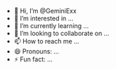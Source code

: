 - 👋 Hi, I’m @GeminiExx
- 👀 I’m interested in ...
- 🌱 I’m currently learning ...
- 💞️ I’m looking to collaborate on ...
- 📫 How to reach me ...
- 😄 Pronouns: ...
- ⚡ Fun fact: ...

<!---
GeminiExx/GeminiExx is a ✨ special ✨ repository because its `README.md` (this file) appears on your GitHub profile.
You can click the Preview link to take a look at your changes.
--->
